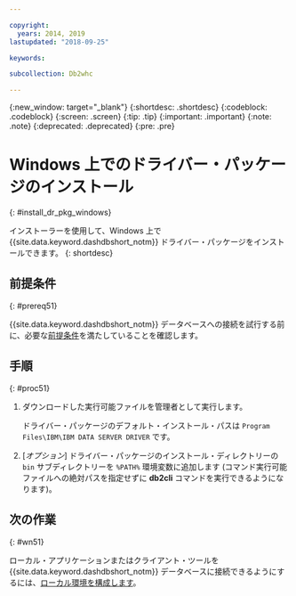 ```yaml
---

copyright:
  years: 2014, 2019
lastupdated: "2018-09-25"

keywords:

subcollection: Db2whc

---
```


<!-- Attribute definitions --> 
{:new_window: target="_blank"}
{:shortdesc: .shortdesc}
{:codeblock: .codeblock}
{:screen: .screen}
{:tip: .tip}
{:important: .important}
{:note: .note}
{:deprecated: .deprecated}
{:pre: .pre}

# Windows 上でのドライバー・パッケージのインストール
{: #install_dr_pkg_windows}

インストーラーを使用して、Windows 上で {{site.data.keyword.dashdbshort_notm}} ドライバー・パッケージをインストールできます。 
{: shortdesc}

## 前提条件
{: #prereq51}

{{site.data.keyword.dashdbshort_notm}} データベースへの接続を試行する前に、必要な[前提条件](/docs/services/Db2whc/connecting?topic=Db2whc-connect_ov#prereqs)を満たしていることを確認します。

<!-- Download the driver package for your operating system from the web console and install it. -->

## 手順
{: #proc51}

1. ダウンロードした実行可能ファイルを管理者として実行します。

   ドライバー・パッケージのデフォルト・インストール・パスは `Program Files\IBM\IBM DATA SERVER DRIVER` です。
2. [*オプション*] ドライバー・パッケージのインストール・ディレクトリーの `bin` サブディレクトリーを `%PATH%` 環境変数に追加します (コマンド実行可能ファイルへの絶対パスを指定せずに **db2cli** コマンドを実行できるようになります)。

## 次の作業
{: #wn51}

ローカル・アプリケーションまたはクライアント・ツールを {{site.data.keyword.dashdbshort_notm}} データベースに接続できるようにするには、[ローカル環境を構成します](/docs/services/Db2whc?topic=Db2whc-cfg_loc_env#cfg_loc_env)。
